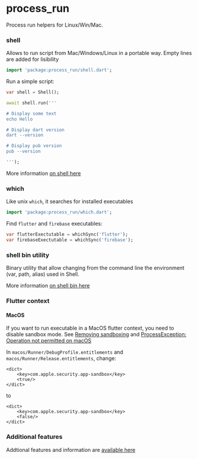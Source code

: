 # process_run

Process run helpers for Linux/Win/Mac.

### shell

Allows to run script from Mac/Windows/Linux in a portable way. Empty lines are added for lisibility

```dart
import 'package:process_run/shell.dart';
```

Run a simple script:

```dart
var shell = Shell();

await shell.run('''

# Display some text
echo Hello

# Display dart version
dart --version

# Display pub version
pub --version

''');
```

More information [on shell here](https://github.com/tekartik/process_run.dart/blob/master/packages/process_run/doc/shell.md)

### which

Like unix `which`, it searches for installed executables

```dart
import 'package:process_run/which.dart';
```

Find `flutter` and `firebase` executables:

```dart
var flutterExectutable = whichSync('flutter');
var firebaseExectutable = whichSync('firebase');
```

### shell bin utility

Binary utility that allow changing from the command line the environment (var, path, alias) used in Shell.

More information [on shell bin here](https://github.com/tekartik/process_run.dart/blob/master/packages/process_run/doc/shell_bin_info.md)

### Flutter context

#### MacOS

If you want to run executable in a MacOS flutter context, you need to disable sandbox mode. See 
[Removing sandboxing](https://stackoverflow.com/questions/7018354/remove-sandboxing) and 
[ProcessException: Operation not permitted on macOS](https://github.com/tekartik/process_run.dart/issues/3) 

In `macos/Runner/DebugProfile.entitlements` and `macos/Runner/Release.entitlements`, change:

```
<dict>
	<key>com.apple.security.app-sandbox</key>
	<true/>
</dict>
```

to

```
<dict>
	<key>com.apple.security.app-sandbox</key>
	<false/>
</dict>
```
### Additional features

Addtional features and information are [available here](https://github.com/tekartik/process_run.dart/blob/master/packages/process_run/doc/more.md)


